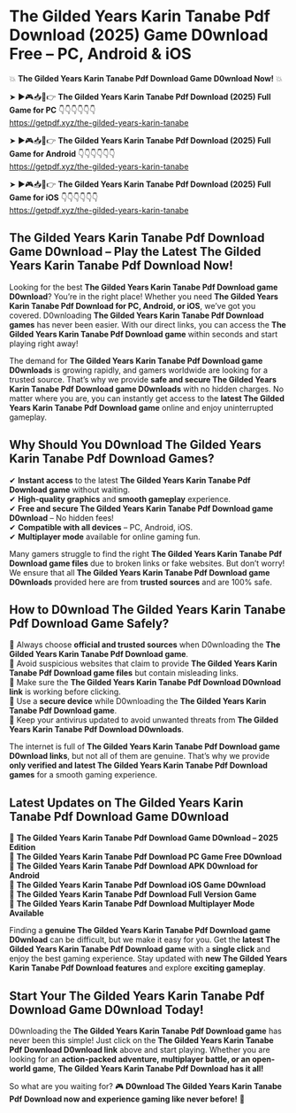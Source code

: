 # The Gilded Years Karin Tanabe Pdf Download (2025) Game D0wnload Free – PC, Android & iOS

💥 **The Gilded Years Karin Tanabe Pdf Download Game D0wnload Now!** 💥  

➤ ►🎮📥📱👉 **The Gilded Years Karin Tanabe Pdf Download (2025) Full Game for PC** 👇👇👇👇👇👇  
https://getpdf.xyz/the-gilded-years-karin-tanabe  

➤ ►🎮📥📱👉 **The Gilded Years Karin Tanabe Pdf Download (2025) Full Game for Android** 👇👇👇👇👇👇  
https://getpdf.xyz/the-gilded-years-karin-tanabe  

➤ ►🎮📥📱👉 **The Gilded Years Karin Tanabe Pdf Download (2025) Full Game for iOS** 👇👇👇👇👇👇  
https://getpdf.xyz/the-gilded-years-karin-tanabe  

## The Gilded Years Karin Tanabe Pdf Download Game D0wnload – Play the Latest The Gilded Years Karin Tanabe Pdf Download Now!

Looking for the best **The Gilded Years Karin Tanabe Pdf Download game D0wnload**? You’re in the right place! Whether you need **The Gilded Years Karin Tanabe Pdf Download for PC, Android, or iOS**, we’ve got you covered. D0wnloading **The Gilded Years Karin Tanabe Pdf Download games** has never been easier. With our direct links, you can access the **The Gilded Years Karin Tanabe Pdf Download game** within seconds and start playing right away!  

The demand for **The Gilded Years Karin Tanabe Pdf Download game D0wnloads** is growing rapidly, and gamers worldwide are looking for a trusted source. That’s why we provide **safe and secure The Gilded Years Karin Tanabe Pdf Download game D0wnloads** with no hidden charges. No matter where you are, you can instantly get access to the **latest The Gilded Years Karin Tanabe Pdf Download game** online and enjoy uninterrupted gameplay.  

## **Why Should You D0wnload The Gilded Years Karin Tanabe Pdf Download Games?**  

✔ **Instant access** to the latest **The Gilded Years Karin Tanabe Pdf Download game** without waiting.  
✔ **High-quality graphics** and **smooth gameplay** experience.  
✔ **Free and secure The Gilded Years Karin Tanabe Pdf Download game D0wnload** – No hidden fees!  
✔ **Compatible with all devices** – PC, Android, iOS.  
✔ **Multiplayer mode** available for online gaming fun.  

Many gamers struggle to find the right **The Gilded Years Karin Tanabe Pdf Download game files** due to broken links or fake websites. But don’t worry! We ensure that all **The Gilded Years Karin Tanabe Pdf Download game D0wnloads** provided here are from **trusted sources** and are 100% safe.  

## **How to D0wnload The Gilded Years Karin Tanabe Pdf Download Game Safely?**  

📌 Always choose **official and trusted sources** when D0wnloading the **The Gilded Years Karin Tanabe Pdf Download game**.  
📌 Avoid suspicious websites that claim to provide **The Gilded Years Karin Tanabe Pdf Download game files** but contain misleading links.  
📌 Make sure the **The Gilded Years Karin Tanabe Pdf Download D0wnload link** is working before clicking.  
📌 Use a **secure device** while D0wnloading the **The Gilded Years Karin Tanabe Pdf Download game**.  
📌 Keep your antivirus updated to avoid unwanted threats from **The Gilded Years Karin Tanabe Pdf Download D0wnloads**.  

The internet is full of **The Gilded Years Karin Tanabe Pdf Download game D0wnload links**, but not all of them are genuine. That’s why we provide **only verified and latest The Gilded Years Karin Tanabe Pdf Download games** for a smooth gaming experience.  

## **Latest Updates on The Gilded Years Karin Tanabe Pdf Download Game D0wnload**  

🔹 **The Gilded Years Karin Tanabe Pdf Download Game D0wnload – 2025 Edition**  
🔹 **The Gilded Years Karin Tanabe Pdf Download PC Game Free D0wnload**  
🔹 **The Gilded Years Karin Tanabe Pdf Download APK D0wnload for Android**  
🔹 **The Gilded Years Karin Tanabe Pdf Download iOS Game D0wnload**  
🔹 **The Gilded Years Karin Tanabe Pdf Download Full Version Game**  
🔹 **The Gilded Years Karin Tanabe Pdf Download Multiplayer Mode Available**  

Finding a **genuine The Gilded Years Karin Tanabe Pdf Download game D0wnload** can be difficult, but we make it easy for you. Get the **latest The Gilded Years Karin Tanabe Pdf Download game** with a **single click** and enjoy the best gaming experience. Stay updated with **new The Gilded Years Karin Tanabe Pdf Download features** and explore **exciting gameplay**.  

## **Start Your The Gilded Years Karin Tanabe Pdf Download Game D0wnload Today!**  

D0wnloading the **The Gilded Years Karin Tanabe Pdf Download game** has never been this simple! Just click on the **The Gilded Years Karin Tanabe Pdf Download D0wnload link** above and start playing. Whether you are looking for an **action-packed adventure, multiplayer battle, or an open-world game**, **The Gilded Years Karin Tanabe Pdf Download has it all!**  

So what are you waiting for? 🎮 **D0wnload The Gilded Years Karin Tanabe Pdf Download now and experience gaming like never before!** 🚀  